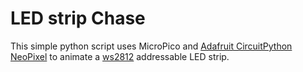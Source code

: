 # LED strip Chase

This simple python script uses MicroPico and
[Adafruit CircuitPython NeoPixel](https://github.com/adafruit/Adafruit_CircuitPython_NeoPixel)
to animate a [ws2812](https://fr.aliexpress.com/item/1005005824150092.html)
addressable LED strip.
